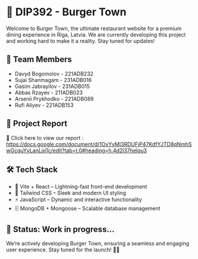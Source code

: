 # 🍔 DIP392 - Burger Town

Welcome to Burger Town, the ultimate restaurant website for a premium dining experience in Riga, Latvia. We are currently developing this project and working hard to make it a reality. Stay tuned for updates!
<br>

## 👥 Team Members

- Davyd Bogomolov - 221ADB232
- Sujai Shanmagam - 231ADB016
- Gasim Jabrayilov - 231ADB015
- Abbas Rzayev - 211ADB023
- Arsenii Prykhodko - 221ADB089
- Rufi Aliyev - 221ADB153
  <br>

## 📄 Project Report

🔗 Click here to view our report : https://docs.google.com/document/d/1OxYyMI3RDUFjP47KdfYJTD8qNmhSwGcquYyLanLqi1c/edit?tab=t.0#heading=h.4d2l37helqu3
<br>

## 🛠 Tech Stack

- 🚀 Vite + React – Lightning-fast front-end development
- 🎨 Tailwind CSS – Sleek and modern UI styling
- ⚡ JavaScript – Dynamic and interactive functionality
- 🗄 MongoDB + Mongoose – Scalable database management

## 📌 Status: Work in progress...

We’re actively developing Burger Town, ensuring a seamless and engaging user experience. Stay tuned for the launch! 🚀🔥
<br>
